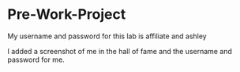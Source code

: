 # Pre-Work-Project

My username and password for this lab is affiliate and ashley

I added a screenshot of me in the hall of fame and the username and password for me. 

